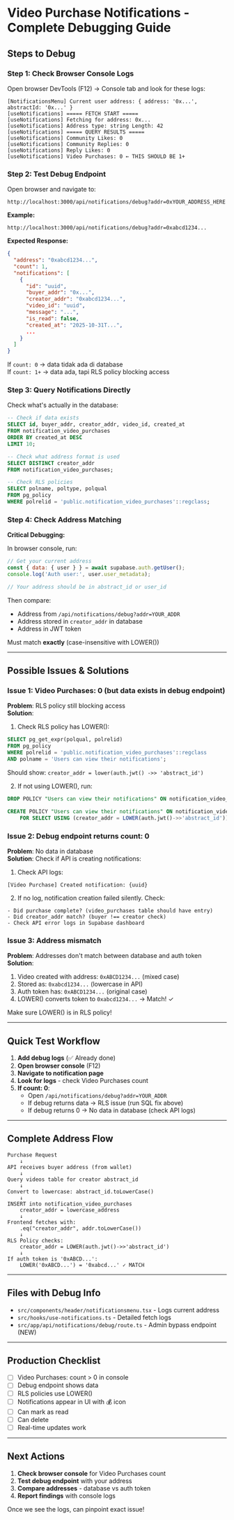 # Video Purchase Notifications - Complete Debugging Guide

## Steps to Debug

### Step 1: Check Browser Console Logs

Open browser DevTools (F12) → Console tab and look for these logs:

```
[NotificationsMenu] Current user address: { address: '0x...', abstractId: '0x...' }
[useNotifications] ===== FETCH START =====
[useNotifications] Fetching for address: 0x...
[useNotifications] Address type: string Length: 42
[useNotifications] ===== QUERY RESULTS =====
[useNotifications] Community Likes: 0
[useNotifications] Community Replies: 0
[useNotifications] Reply Likes: 0
[useNotifications] Video Purchases: 0 ← THIS SHOULD BE 1+
```

### Step 2: Test Debug Endpoint

Open browser and navigate to:
```
http://localhost:3000/api/notifications/debug?addr=0xYOUR_ADDRESS_HERE
```

**Example:**
```
http://localhost:3000/api/notifications/debug?addr=0xabcd1234...
```

**Expected Response:**
```json
{
  "address": "0xabcd1234...",
  "count": 1,
  "notifications": [
    {
      "id": "uuid",
      "buyer_addr": "0x...",
      "creator_addr": "0xabcd1234...",
      "video_id": "uuid",
      "message": "...",
      "is_read": false,
      "created_at": "2025-10-31T...",
      ...
    }
  ]
}
```

If `count: 0` → data tidak ada di database  
If `count: 1+` → data ada, tapi RLS policy blocking access

### Step 3: Query Notifications Directly

Check what's actually in the database:

```sql
-- Check if data exists
SELECT id, buyer_addr, creator_addr, video_id, created_at 
FROM notification_video_purchases
ORDER BY created_at DESC
LIMIT 10;

-- Check what address format is used
SELECT DISTINCT creator_addr 
FROM notification_video_purchases;

-- Check RLS policies
SELECT polname, poltype, polqual
FROM pg_policy
WHERE polrelid = 'public.notification_video_purchases'::regclass;
```

### Step 4: Check Address Matching

**Critical Debugging:**

In browser console, run:
```javascript
// Get your current address
const { data: { user } } = await supabase.auth.getUser();
console.log('Auth user:', user.user_metadata);

// Your address should be in abstract_id or user_id
```

Then compare:
- Address from `/api/notifications/debug?addr=YOUR_ADDR`
- Address stored in `creator_addr` in database
- Address in JWT token

Must match **exactly** (case-insensitive with LOWER())

---

## Possible Issues & Solutions

### Issue 1: Video Purchases: 0 (but data exists in debug endpoint)

**Problem**: RLS policy still blocking access  
**Solution**:

1. Check RLS policy has LOWER():
```sql
SELECT pg_get_expr(polqual, polrelid)
FROM pg_policy
WHERE polrelid = 'public.notification_video_purchases'::regclass
AND polname = 'Users can view their notifications';
```

Should show: `creator_addr = lower(auth.jwt() ->> 'abstract_id')`

2. If not using LOWER(), run:
```sql
DROP POLICY "Users can view their notifications" ON notification_video_purchases;

CREATE POLICY "Users can view their notifications" ON notification_video_purchases
    FOR SELECT USING (creator_addr = LOWER(auth.jwt()->>'abstract_id'));
```

### Issue 2: Debug endpoint returns count: 0

**Problem**: No data in database  
**Solution**: Check if API is creating notifications:

1. Check API logs:
```
[Video Purchase] Created notification: {uuid}
```

2. If no log, notification creation failed silently. Check:
```
- Did purchase complete? (video_purchases table should have entry)
- Did creator_addr match? (buyer !== creator check)
- Check API error logs in Supabase dashboard
```

### Issue 3: Address mismatch

**Problem**: Addresses don't match between database and auth token  
**Solution**:

1. Video created with address: `0xABCD1234...` (mixed case)
2. Stored as: `0xabcd1234...` (lowercase in API)
3. Auth token has: `0xABCD1234...` (original case)
4. LOWER() converts token to `0xabcd1234...` → Match! ✓

Make sure LOWER() is in RLS policy!

---

## Quick Test Workflow

1. **Add debug logs** (✅ Already done)
2. **Open browser console** (F12)
3. **Navigate to notification page**
4. **Look for logs** - check Video Purchases count
5. **If count: 0**:
   - Open `/api/notifications/debug?addr=YOUR_ADDR`
   - If debug returns data → RLS issue (run SQL fix above)
   - If debug returns 0 → No data in database (check API logs)

---

## Complete Address Flow

```
Purchase Request
    ↓
API receives buyer address (from wallet)
    ↓
Query videos table for creator abstract_id
    ↓
Convert to lowercase: abstract_id.toLowerCase()
    ↓
INSERT into notification_video_purchases
    creator_addr = lowercase_address
    ↓
Frontend fetches with:
    .eq("creator_addr", addr.toLowerCase())
    ↓
RLS Policy checks:
    creator_addr = LOWER(auth.jwt()->>'abstract_id')
    ↓
If auth token is '0xABCD...':
    LOWER('0xABCD...') = '0xabcd...' ✓ MATCH
```

---

## Files with Debug Info

- `src/components/header/notificationsmenu.tsx` - Logs current address
- `src/hooks/use-notifications.ts` - Detailed fetch logs
- `src/app/api/notifications/debug/route.ts` - Admin bypass endpoint (NEW)

---

## Production Checklist

- [ ] Video Purchases: count > 0 in console
- [ ] Debug endpoint shows data
- [ ] RLS policies use LOWER()
- [ ] Notifications appear in UI with 💰 icon
- [ ] Can mark as read
- [ ] Can delete
- [ ] Real-time updates work

---

## Next Actions

1. **Check browser console** for Video Purchases count
2. **Test debug endpoint** with your address
3. **Compare addresses** - database vs auth token
4. **Report findings** with console logs

Once we see the logs, can pinpoint exact issue!
